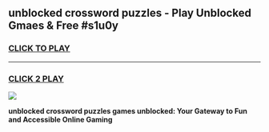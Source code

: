 
## unblocked crossword puzzles - Play Unblocked Gmaes & Free #s1u0y
<h3>
<a href="https://news.freeplayer.one?title=unblocked_crossword_puzzles&ref=24F">CLICK TO PLAY</a></h3>
<hr>

<h3>
<a href="https://news.freeplayer.one?title=unblocked_crossword_puzzles&ref=24F">CLICK 2 PLAY</a>
  
</h3>

<a href="https://news.freeplayer.one?title=unblocked_crossword_puzzles&ref=24F/"><img src="https://clearcache.store/games.png"></a>


**unblocked crossword puzzles games unblocked: Your Gateway to Fun and Accessible Online Gaming**
